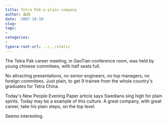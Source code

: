 ```yaml
---
title: Tetra Pak-a plain company
author: 曲政
date: '2007-10-18'
slug: 
tags:
- 
categories:
- 
typora-root-url: ../../static
---
```


The Tetra Pak career meeting, in GaoTian conference room, was held by young 
chinese commitees, with half seats full. 

No attracting presentations, no senior engineers, no top managers, no 
foreign commitees. Just plain, to get 9 trainee from the whole country's 
graduates for Tetra China. 

Today's New People Evening Paper article says Swedians sing high for plain 
spirits. Today may be a example of this culture. A great company, with great 
career, take his plain steps, on the top level. 

Seems interesting.                                                                                            